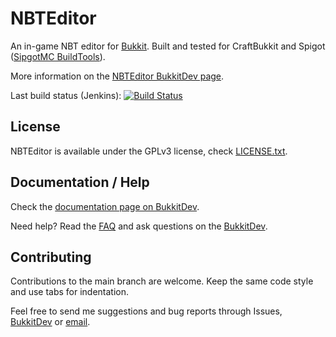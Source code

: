 NBTEditor
=========

An in-game NBT editor for [Bukkit]. Built and tested for CraftBukkit and Spigot ([SipgotMC BuildTools][BuildTools]).

More information on the [NBTEditor BukkitDev page][NBTEditor].

Last build status (Jenkins): [![Build Status](https://jenkins.androkai.net/buildStatus/icon?job=NBTEditor)](https://jenkins.androkai.net/job/NBTEditor/)

License
-------

NBTEditor is available under the GPLv3 license, check [LICENSE.txt](LICENSE.txt).

Documentation / Help
--------------------

Check the [documentation page on BukkitDev][NBTEditor-Documentation].

Need help? Read the [FAQ][NBTEditor-FAQ] and ask questions on the [BukkitDev][NBTEditor].

Contributing
------------

Contributions to the main branch are welcome. Keep the same code style and use tabs for indentation.

Feel free to send me suggestions and bug reports through Issues, [BukkitDev][NBTEditor] or [email][contacts].



[Bukkit]: https://bukkit.org/
[BuildTools]: https://www.spigotmc.org/wiki/buildtools/
[NBTEditor]: https://dev.bukkit.org/projects/nbteditor/
[NBTEditor-Documentation]: https://dev.bukkit.org/projects/nbteditor/pages/documentation/
[NBTEditor-FAQ]: https://dev.bukkit.org/projects/nbteditor/pages/documentation/faq/
[contacts]: https://goncalomb.com/contacts
